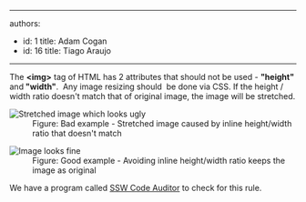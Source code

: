 

---
authors:
  - id: 1
    title: Adam Cogan
  - id: 16
    title: Tiago Araujo
---




<span class='intro'> <p>The <b>&lt;img&gt;</b> tag of HTML has 2 attributes that should not be used - <b>&quot;height&quot; </b>and<b> &quot;width&quot;</b>. &#160;Any image resizing should&#160; be done via CSS.&#160;If the height / width ratio doesn't match that of original image, the image will be stretched.</p> </span>

<dl class="badImage"><dt>
      <img src="/PublishingImages/streched-image.jpg" alt="Stretched image which looks ugly" /> 
   </dt><dd> Figure&#58; Bad example - Stretched image caused by inline​ height/width ratio that doesn't match</dd></dl><dl class="goodImage"><dt>
      <img src="/PublishingImages/non-streched-image.jpg" alt="Image looks fine" />​ 
   </dt><dd> Figure&#58; Good example - Avoiding inline​ height/width ratio keeps the image as original</dd></dl><p class="ssw15-rteElement-YellowBorderBox"> We have a program called 
   <a href="http&#58;//www.ssw.com.au/ssw/CodeAuditor/Rules.aspx#IMGWidth">SSW Code Auditor</a> to check for this rule. </p>


